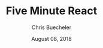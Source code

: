 ---
date: August 08, 2018
title: Five Minute React
author: Chris Buecheler
link: https://closebrace.com/categories/five-minute-react
description: Chris Buecheler teaches developers how to create a fully-functioning React SPA in short, simple steps. He'll help learn exactly how to build a fully-operational web application that includes user registration and authentication. Chris makes his course more affordable as well, just email him and ask for a discount code.
image: "five-minute-react.png"
tags:
- courses
- react
- javascript

# ================================
# ARTICLE TAGS AVAILABLE
# ================================
# - animation
# - code
# - contribution
# - design-tokens
# - figma
# - leadership
# - patterns
# - process
# - sketch
# ================================
---